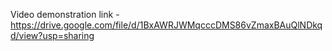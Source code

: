 
Video demonstration link - https://drive.google.com/file/d/1BxAWRJWMqcccDMS86vZmaxBAuQlNDkqd/view?usp=sharing
